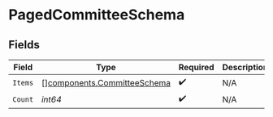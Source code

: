 # PagedCommitteeSchema


## Fields

| Field                                                                      | Type                                                                       | Required                                                                   | Description                                                                |
| -------------------------------------------------------------------------- | -------------------------------------------------------------------------- | -------------------------------------------------------------------------- | -------------------------------------------------------------------------- |
| `Items`                                                                    | [][components.CommitteeSchema](../../models/components/committeeschema.md) | :heavy_check_mark:                                                         | N/A                                                                        |
| `Count`                                                                    | *int64*                                                                    | :heavy_check_mark:                                                         | N/A                                                                        |